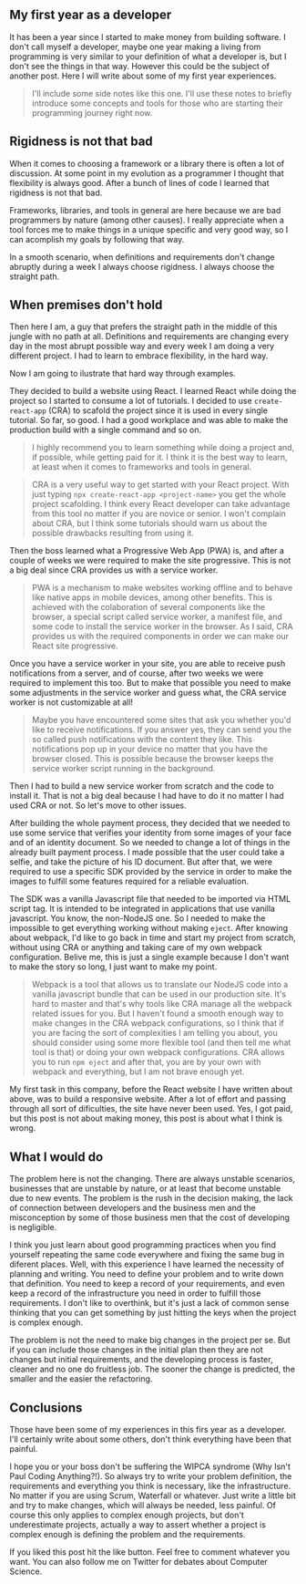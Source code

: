 ## My first year as a developer

It has been a year since I started to make money from building software. I don't call myself a developer, maybe one year making a living from programming is very similar to your definition of what a developer is, but I don't see the things in that way. However this could be the subject of another post. Here I will write about some of my first year experiences.

>I'll include some side notes like this one. I'll use these notes to briefly introduce some concepts and tools for those who are starting their programming journey right now.

## Rigidness is not that bad

When it comes to choosing a framework or a library there is often a lot of discussion. At some point in my evolution as a programmer I thought that flexibility is always good. After a bunch of lines of code I learned that rigidness is not that bad.

Frameworks, libraries, and tools in general are here because we are bad programmers by nature (among other causes). I really appreciate when a tool forces me to make things in a unique specific and very good way, so I can acomplish my goals by following that way.

In a smooth scenario, when definitions and requirements don't change abruptly during a week I always choose rigidness. I always choose the straight path.


## When premises don't hold

Then here I am, a guy that prefers the straight path in the middle of this jungle with no path at all. Definitions and requirements are changing every day in the most abrupt possible way and every week I am doing a very different project. I had to learn to embrace flexibility, in the hard way.

Now I am going to ilustrate that hard way through examples.

They decided to build a website using React. I learned React while doing the project so I started to consume a lot of tutorials. I decided to use ```create-react-app``` (CRA) to scafold the project since it is used in every single tutorial. So far, so good. I had a good workplace and was able to make the production build with a single command and so on.

>I highly recommend you to learn something while doing a project and, if possible, while getting paid for it. I think it is the best way to learn, at least when it comes to frameworks and tools in general.

>CRA is a very useful way to get started with your React project. With just typing ```npx create-react-app <project-name>``` you get the whole project scafolding. I think every React developer can take advantage from this tool no matter if you are novice or senior. I won't complain about CRA, but I think some tutorials should warn us about the possible drawbacks resulting from using it.

Then the boss learned what a Progressive Web App (PWA) is, and after a couple of weeks we were required to make the site progressive. This is not a big deal since CRA provides us with a service worker.

>PWA is a mechanism to make websites working offline and to behave like native apps in mobile devices, among other benefits. This is achieved with the colaboration of several components like the browser, a special script called service worker, a manifest file, and some code to install the service worker in the browser. As I said, CRA provides us with the required components in order we can make our React site progressive.

Once you have a service worker in your site, you are able to receive push notifications from a server, and of course, after two weeks we were required to implement this too. But to make that possible you need to make some adjustments in the service worker and guess what, the CRA service worker is not customizable at all!

>Maybe you have encountered some sites that ask you whether you'd like to receive notifications. If you answer yes, they can send you the so called push notifications with the content they like. This notifications pop up in your device no matter that you have the browser closed. This is possible because the browser keeps the service worker script running in the background.

Then I had to build a new service worker from scratch and the code to install it. That is not a big deal because I had have to do it no matter I had used CRA or not. So let's move to other issues.

After building the whole payment process, they decided that we needed to use some service that verifies your identity from some images of your face and of an identity document. So we needed to change a lot of things in the already built payment process. I made possible that the user could take a selfie, and take the picture of his ID document. But after that, we were required to use a specific SDK provided by the service in order to make the images to fulfill some features required for a reliable evaluation.

The SDK was a vanilla Javascript file that needed to be imported via HTML script tag. It is intended to be integrated in applications that use vanilla javascript. You know, the non-NodeJS one. So I needed to make the impossible to get everything working without making ```eject```. After knowing about webpack, I'd like to go back in time and start my project from scratch, without using CRA or anything and taking care of my own webpack configuration. Belive me, this is just a single example because I don't want to make the story so long, I just want to make my point.

>Webpack is a tool that allows us to translate our NodeJS code into a vanilla javascript bundle that can be used in our production site. It's hard to master and that's why tools like CRA manage all the webpack related issues for you. But I haven't found a smooth enough way to make changes in the CRA webpack configurations, so I think that if you are facing the sort of complexities I am telling you about, you should consider using some more flexible tool (and then tell me what tool is that) or doing your own webpack configurations. CRA allows you to run ```npm eject``` and after that, you are by your own with webpack and everything, but I am not brave enough yet.

My first task in this company, before the React website I have written about above, was to build a responsive website. After a lot of effort and passing through all sort of dificulties, the site have never been used. Yes, I got paid, but this post is not about making money, this post is about what I think is wrong.

## What I would do

The problem here is not the changing. There are always unstable scenarios, businesses that are unstable by nature, or at least that become unstable due to new events. The problem is the rush in the decision making, the lack of connection between developers and the business men and the misconception by some of those business men that the cost of developing is negligible.

I think you just learn about good programming practices when you find yourself repeating the same code everywhere and fixing the same bug in diferent places. Well, with this experience I have learned the necessity of planning and writing. You need to define your problem and to write down that definition. You need to keep a record of your requirements, and even keep a record of the infrastructure you need in order to fulfill those requirements.  I don't like to overthink, but it's just a lack of common sense thinking that you can get something by just hitting the keys when the project is complex enough.

The problem is not the need to make big changes in the project per se. But if you can include those changes in the initial plan then they are not changes but initial requirements, and the developing process is faster, cleaner and no one do fruitless job. The sooner the change is predicted, the smaller and the easier the refactoring.

## Conclusions

Those have been some of my experiences in this firs year as a developer. I'll certainly write about some others, don't think everything have been that painful.

I hope you or your boss don't be suffering the WIPCA syndrome (Why Isn't Paul Coding Anything?!). So always try to write your problem definition, the requirements and everything you think is necessary, like the infrastructure. No matter if you are using Scrum, Waterfall or whatever. Just write a little bit and try to make changes, which will always be needed, less painful. Of course this only applies to complex enough projects, but don't underestimate projects, actually a way to assert whether a project is complex enough is defining the problem and the requirements.

If you liked this post hit the like button. Feel free to comment whatever you want. You can also follow me on Twitter for debates about Computer Science.